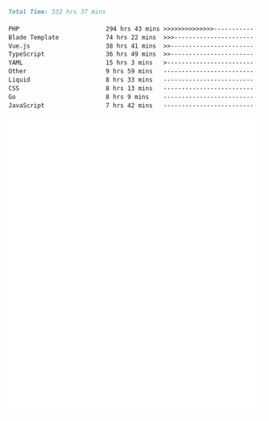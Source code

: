 <!--START_SECTION:waka-->

```markdown
Total Time: 532 hrs 37 mins

PHP                        294 hrs 43 mins >>>>>>>>>>>>>>-----------   54.31 %
Blade Template             74 hrs 22 mins  >>>----------------------   13.71 %
Vue.js                     38 hrs 41 mins  >>-----------------------   07.13 %
TypeScript                 36 hrs 49 mins  >>-----------------------   06.79 %
YAML                       15 hrs 3 mins   >------------------------   02.77 %
Other                      9 hrs 59 mins   -------------------------   01.84 %
Liquid                     8 hrs 33 mins   -------------------------   01.58 %
CSS                        8 hrs 13 mins   -------------------------   01.51 %
Go                         8 hrs 9 mins    -------------------------   01.50 %
JavaScript                 7 hrs 42 mins   -------------------------   01.42 %
```

<!--END_SECTION:waka-->
<p align="center">
    <img src="https://raw.githubusercontent.com/rjp2525/rjp2525/output/generated/overview.svg">
    <img src="https://raw.githubusercontent.com/rjp2525/rjp2525/output/generated/languages.svg">
</p>

